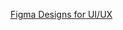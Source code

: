 [Figma Designs for UI/UX](https://www.figma.com/design/RTODs3deEzwxZOFduHz7KA/No-Code-Dashboards?node-id=0-1&t=6l5vhkshoJz7lmJW-1)

